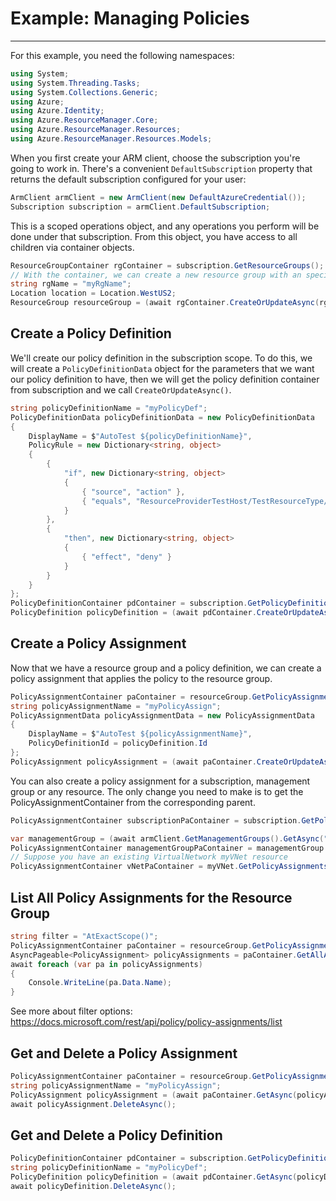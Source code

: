# Example: Managing Policies

--------------------------------------

For this example, you need the following namespaces:

```C# Snippet:Managing_Policies_Namespaces
using System;
using System.Threading.Tasks;
using System.Collections.Generic;
using Azure;
using Azure.Identity;
using Azure.ResourceManager.Core;
using Azure.ResourceManager.Resources;
using Azure.ResourceManager.Resources.Models;
```

When you first create your ARM client, choose the subscription you're going to work in. There's a convenient `DefaultSubscription` property that returns the default subscription configured for your user:

```C# Snippet:Managing_Policies_DefaultSubscription
ArmClient armClient = new ArmClient(new DefaultAzureCredential());
Subscription subscription = armClient.DefaultSubscription;
```

This is a scoped operations object, and any operations you perform will be done under that subscription. From this object, you have access to all children via container objects.

```C# Snippet:Managing_Policies_GetResourceGroupContainer
ResourceGroupContainer rgContainer = subscription.GetResourceGroups();
// With the container, we can create a new resource group with an specific name
string rgName = "myRgName";
Location location = Location.WestUS2;
ResourceGroup resourceGroup = (await rgContainer.CreateOrUpdateAsync(rgName, new ResourceGroupData(location))).Value;
```

## Create a Policy Definition

We'll create our policy definition in the subscription scope. To do this, we will create a `PolicyDefinitionData` object for the parameters that we want our policy definition to have, then we will get the policy definition container from subscription and we call `CreateOrUpdateAsync()`.

```C# Snippet:Managing_Policies_CreatePolicyDefinition
string policyDefinitionName = "myPolicyDef";
PolicyDefinitionData policyDefinitionData = new PolicyDefinitionData
{
    DisplayName = $"AutoTest ${policyDefinitionName}",
    PolicyRule = new Dictionary<string, object>
    {
        {
            "if", new Dictionary<string, object>
            {
                { "source", "action" },
                { "equals", "ResourceProviderTestHost/TestResourceType/TestResourceTypeNestedOne/write"}
            }
        },
        {
            "then", new Dictionary<string, object>
            {
                { "effect", "deny" }
            }
        }
    }
};
PolicyDefinitionContainer pdContainer = subscription.GetPolicyDefinitions();
PolicyDefinition policyDefinition = (await pdContainer.CreateOrUpdateAsync(policyDefinitionName, policyDefinitionData)).Value;
```

## Create a Policy Assignment

Now that we have a resource group and a policy definition, we can create a policy assignment that applies the policy to the resource group.

```C# Snippet:Managing_Policies_CreatePolicyAssignment
PolicyAssignmentContainer paContainer = resourceGroup.GetPolicyAssignments();
string policyAssignmentName = "myPolicyAssign";
PolicyAssignmentData policyAssignmentData = new PolicyAssignmentData
{
    DisplayName = $"AutoTest ${policyAssignmentName}",
    PolicyDefinitionId = policyDefinition.Id
};
PolicyAssignment policyAssignment = (await paContainer.CreateOrUpdateAsync(policyAssignmentName, policyAssignmentData)).Value;
```

You can also create a policy assignment for a subscription, management group or any resource. The only change you need to make is to get the PolicyAssignmentContainer from the corresponding parent.

```C# Snippet:Managing_Policies_CreatePolicyAssignmentForAnyResource
PolicyAssignmentContainer subscriptionPaContainer = subscription.GetPolicyAssignments();

var managementGroup = (await armClient.GetManagementGroups().GetAsync("myMgmtGroup")).Value;
PolicyAssignmentContainer managementGroupPaContainer = managementGroup.GetPolicyAssignments();
// Suppose you have an existing VirtualNetwork myVNet resource
PolicyAssignmentContainer vNetPaContainer = myVNet.GetPolicyAssignments();
```

## List All Policy Assignments for the Resource Group

```C# Snippet:Managing_Policies_GetAllPolicyAssignments
string filter = "AtExactScope()";
PolicyAssignmentContainer paContainer = resourceGroup.GetPolicyAssignments();
AsyncPageable<PolicyAssignment> policyAssignments = paContainer.GetAllAsync(filter: filter);
await foreach (var pa in policyAssignments)
{
    Console.WriteLine(pa.Data.Name);
}
```

See more about filter options: https://docs.microsoft.com/rest/api/policy/policy-assignments/list

## Get and Delete a Policy Assignment

```C# Snippet:Managing_Policies_DeletePolicyAssignment
PolicyAssignmentContainer paContainer = resourceGroup.GetPolicyAssignments();
string policyAssignmentName = "myPolicyAssign";
PolicyAssignment policyAssignment = (await paContainer.GetAsync(policyAssignmentName)).Value;
await policyAssignment.DeleteAsync();
```

## Get and Delete a Policy Definition

```C# Snippet:Managing_Policies_DeletePolicyDefinition
PolicyDefinitionContainer pdContainer = subscription.GetPolicyDefinitions();
string policyDefinitionName = "myPolicyDef";
PolicyDefinition policyDefinition = (await pdContainer.GetAsync(policyDefinitionName)).Value;
await policyDefinition.DeleteAsync();
```
